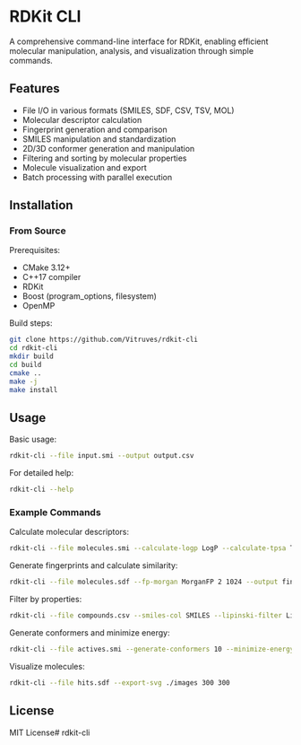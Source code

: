 # RDKit CLI

A comprehensive command-line interface for RDKit, enabling efficient molecular manipulation, analysis, and visualization through simple commands.

## Features

- File I/O in various formats (SMILES, SDF, CSV, TSV, MOL)
- Molecular descriptor calculation
- Fingerprint generation and comparison
- SMILES manipulation and standardization
- 2D/3D conformer generation and manipulation
- Filtering and sorting by molecular properties
- Molecule visualization and export
- Batch processing with parallel execution

## Installation

### From Source

Prerequisites:
- CMake 3.12+
- C++17 compiler
- RDKit
- Boost (program_options, filesystem)
- OpenMP

Build steps:

```bash
git clone https://github.com/Vitruves/rdkit-cli
cd rdkit-cli
mkdir build
cd build
cmake ..
make -j
make install
```

## Usage

Basic usage:

```bash
rdkit-cli --file input.smi --output output.csv
```

For detailed help:

```bash
rdkit-cli --help
```

### Example Commands

Calculate molecular descriptors:
```bash
rdkit-cli --file molecules.smi --calculate-logp LogP --calculate-tpsa TPSA --output results.csv
```

Generate fingerprints and calculate similarity:
```bash
rdkit-cli --file molecules.sdf --fp-morgan MorganFP 2 1024 --output fingerprints.csv
```

Filter by properties:
```bash
rdkit-cli --file compounds.csv --smiles-col SMILES --lipinski-filter Lipinski --output filtered.csv
```

Generate conformers and minimize energy:
```bash
rdkit-cli --file actives.smi --generate-conformers 10 --minimize-energy MMFF94 --output conformers.sdf
```

Visualize molecules:
```bash
rdkit-cli --file hits.sdf --export-svg ./images 300 300
```

## License

MIT License# rdkit-cli
